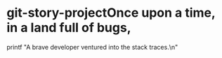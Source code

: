 # git-story-projectOnce upon a time, in a land full of bugs,
printf "A brave developer ventured into the stack traces.\n"